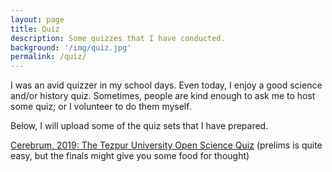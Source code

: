 ```yaml
---
layout: page
title: Quiz
description: Some quizzes that I have conducted.
background: '/img/quiz.jpg'
permalink: /quiz/
---
```


I was an avid quizzer in my school days. Even today, I enjoy a good science and/or history quiz. Sometimes, people are kind enough to ask me to host some quiz; or I volunteer to do them myself.

Below, I will upload some of the quiz sets that I have prepared.

[Cerebrum, 2019: The Tezpur University Open Science Quiz](/quiz/Cerebrum_2019.pdf) (prelims is quite easy, but the finals might give you some food for thought)

